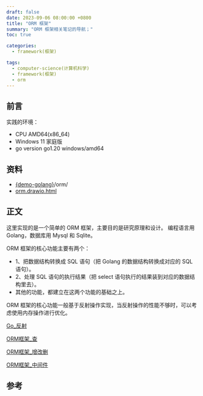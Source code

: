 ```yaml
---
draft: false
date: 2023-09-06 08:00:00 +0800
title: "ORM 框架"
summary: "ORM 框架相关笔记的导航；"
toc: true

categories:
  - framework(框架)

tags:
  - computer-science(计算机科学)
  - framework(框架)
  - orm
---
```


## 前言

实践的环境：

- CPU AMD64(x86_64)
- Windows 11 家庭版
- go version go1.20 windows/amd64

## 资料

- [{demo-golang}](https://github.com/KelipuTe/demo-golang)/orm/
- <a href="/drawio/computer-science/programming-language/framework/orm/orm.drawio.html">orm.drawio.html</a>

## 正文

这里实现的是一个简单的 ORM 框架，主要目的是研究原理和设计。
编程语言用 Golang，数据库用 Mysql 和 Sqlite。

ORM 框架的核心功能主要有两个：

- 1、把数据结构转换成 SQL 语句（把 Golang 的数据结构转换成对应的 SQL 语句）。
- 2、处理 SQL 语句的执行结果（把 select 语句执行的结果装到对应的数据结构里去）。
- 其他的功能，都建立在这两个功能的基础之上。

ORM 框架的核心功能一般基于反射操作实现，当反射操作的性能不够时，可以考虑使用内存操作进行优化。

[Go_反射](/post/computer-science/programming-language/golang/Go_反射)

[ORM框架_查](/post/computer-science/framework/ORM框架_查)

[ORM框架_增改删](/post/computer-science/framework/ORM框架_增改删)

[ORM框架_中间件](/post/computer-science/framework/ORM框架_中间件)

## 参考
